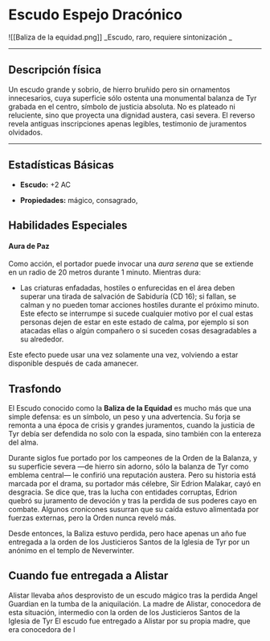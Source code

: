# **Escudo Espejo Dracónico**

![[Baliza de la equidad.png]]
_Escudo, raro, requiere sintonización _

---
## Descripción física

Un escudo grande y sobrio, de hierro bruñido pero sin ornamentos innecesarios, cuya superficie sólo ostenta una monumental balanza de Tyr grabada en el centro, símbolo de justicia absoluta. No es plateado ni reluciente, sino que proyecta una dignidad austera, casi severa. El reverso revela antiguas inscripciones apenas legibles, testimonio de juramentos olvidados.

---
## Estadísticas Básicas

- **Escudo:** +2 AC
    
- **Propiedades:** mágico, consagrado, 
## Habilidades Especiales

#### Aura de Paz

Como acción, el portador puede invocar una _aura serena_ que se extiende en un radio de 20 metros durante 1 minuto. Mientras dura:

- Las criaturas enfadadas, hostiles o enfurecidas en el área deben superar una tirada de salvación de Sabiduría (CD 16); si fallan, se calman y no pueden tomar acciones hostiles durante el próximo minuto. Este efecto se interrumpe si sucede cualquier motivo por el cual estas personas dejen de estar en este estado de calma, por ejemplo si son atacadas ellas o algún compañero o si suceden cosas desagradables a su alrededor.

Este efecto puede usar una vez solamente una vez, volviendo a estar disponible después de cada amanecer.
## Trasfondo

El Escudo conocido como la **Baliza de la Equidad** es mucho más que una simple defensa: es un símbolo, un peso y una advertencia. Su forja se remonta a una época de crisis y grandes juramentos, cuando la justicia de Tyr debía ser defendida no solo con la espada, sino también con la entereza del alma.

Durante siglos fue portado por los campeones de la Orden de la Balanza, y su superficie severa —de hierro sin adorno, sólo la balanza de Tyr como emblema central— le confirió una reputación austera. Pero su historia está marcada por el drama, su portador más célebre, Sir Edrion Malakar, cayó en desgracia. Se dice que, tras la lucha con entidades corruptas, Edrion quebró su juramento de devoción y tras la perdida de sus poderes cayo en combate. Algunos cronicones susurran que su caída estuvo alimentada por fuerzas externas, pero la Orden nunca reveló más.

Desde entonces, la Baliza estuvo perdida, pero hace apenas un año fue entregada a la orden de los Justicieros Santos de la Iglesia de Tyr por un anónimo en el templo de Neverwinter.

## Cuando fue entregada a Alistar

Alistar llevaba años desprovisto de un escudo mágico tras la perdida Angel Guardian en la tumba de la aniquilación. La madre de Alistar, conocedora de esta situación, intermedio con la orden de los Justicieros Santos de la Iglesia de Tyr El escudo fue entregado a Alistar por su propia madre, que era conocedora de l

